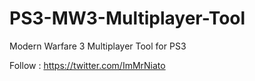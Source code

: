 # PS3-MW3-Multiplayer-Tool

Modern Warfare 3 Multiplayer Tool for PS3

Follow : https://twitter.com/ImMrNiato
